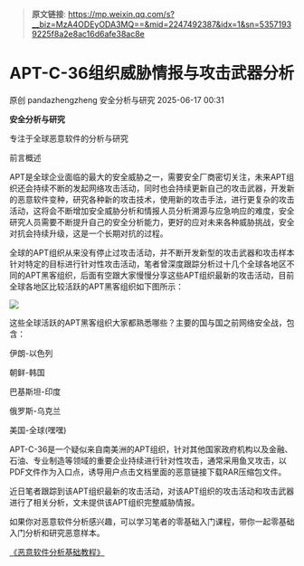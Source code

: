 > **原文链接**: https://mp.weixin.qq.com/s?__biz=MzA4ODEyODA3MQ==&mid=2247492387&idx=1&sn=53571939225f8a2e8ac16d6afe38ac8e

#  APT-C-36组织威胁情报与攻击武器分析  
原创 pandazhengzheng  安全分析与研究   2025-06-17 00:31  
  
**安全分析与研究**  
  
  
专注于全球恶意软件的分析与研究  
  
前言概述  
  
APT是全球企业面临的最大的安全威胁之一，需要安全厂商密切关注，未来APT组织还会持续不断的发起网络攻击活动，同时也会持续更新自己的攻击武器，开发新的恶意软件变种，研究各种新的攻击技术，使用新的攻击手法，进行更复杂的攻击活动，这将会不断增加安全威胁分析和情报人员分析溯源与应急响应的难度，安全研究人员需要不断提升自己的安全分析能力，更好的应对未来各种威胁挑战，安全对抗会持续升级，这是一个长期对抗的过程。  
  
  
全球的APT组织从来没有停止过攻击活动，并不断开发新型的攻击武器和攻击样本针对特定的目标进行针对性攻击活动，笔者曾深度跟踪分析过十几个全球各地区不同的APT黑客组织，后面有空跟大家慢慢分享这些APT组织最新的攻击活动，目前全球各地区比较活跃的APT黑客组织如下图所示：  
  
![](https://mmbiz.qpic.cn/mmbiz_png/oibWJqH5OVmW0hKAxiccHfpUMnpAIUsHQFz3VyZ2IUTmQ7M3r825ibnMT0NDUmxqv2nUDYYKk0PTy9NJctwnn1czQ/640?wx_fmt=png "")  
  
这些全球活跃的APT黑客组织大家都熟悉哪些？主要的国与国之前网络安全战，包含：  
  
伊朗-以色列  
  
朝鲜-韩国  
  
巴基斯坦-印度  
  
俄罗斯-乌克兰  
  
美国-全球(嘿嘿)  
  
  
APT-C-36是一个疑似来自南美洲的APT组织，针对其他国家政府机构以及金融、石油、专业制造等领域的重要企业持续进行针对性攻击，通常采用鱼叉攻击，以PDF文件作为入口点，诱导用户点击文档里面的恶意链接下载RAR压缩包文件。  
  
  
近日笔者跟踪到该APT组织最新的攻击活动，对该APT组织的攻击活动和攻击武器进行了相关分析，文未提供该APT组织完整威胁情报。  
  
  
如果你对恶意软件分析感兴趣，可以学习笔者的零基础入门课程，带你一起零基础入门分析和研究恶意样本。  
  
[《恶意软件分析基础教程》](https://mp.weixin.qq.com/mp/appmsgalbum?action=getalbum&__biz=MzA4ODEyODA3MQ==&scene=1&album_id=3823208984147918849&count=3#wechat_redirect)  
  
  
  
  
